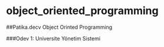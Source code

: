 # object_oriented_programming

##Patika.decv Object Orinted Programming

###Odev 1: Universite Yönetim Sistemi

